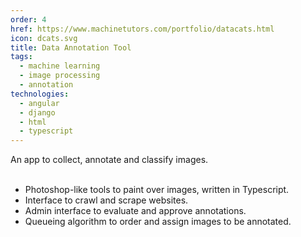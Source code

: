 ```yaml
---
order: 4
href: https://www.machinetutors.com/portfolio/datacats.html
icon: dcats.svg
title: Data Annotation Tool
tags:
  - machine learning
  - image processing
  - annotation
technologies:
  - angular
  - django
  - html
  - typescript
---
```

An app to collect, annotate and classify images. 
<br></br>
 - Photoshop-like tools to paint over images, written in Typescript.
 - Interface to crawl and scrape websites.
 - Admin interface to evaluate and approve annotations.
 - Queueing algorithm to order and assign images to be annotated.